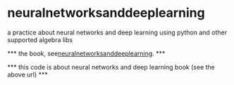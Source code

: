 # neuralnetworksanddeeplearning
a practice about neural networks and deep learning using python and other supported algebra libs

*** the book, see[neuralnetworksanddeeplearning](http://neuralnetworksanddeeplearning.com/). ***

*** this code is about neural networks and deep learning book (see the above url) ***
